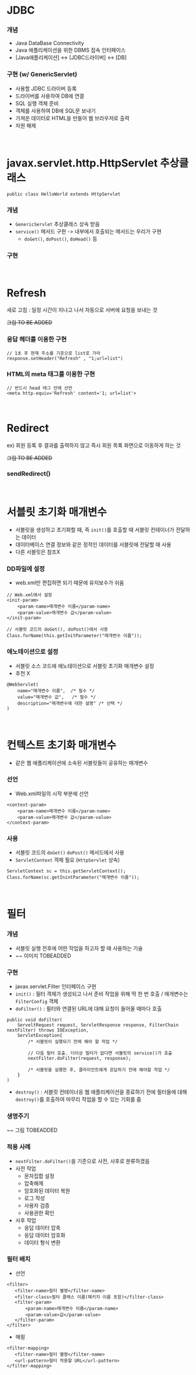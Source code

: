 # JDBC

### 개념
 * Java DataBase Connectivity
 * Java 애플리케이션을 위한 DBMS 접속 인터페이스
 * [Java애플리케이션] <-> [JDBC드라이버] <-> [DB]

### 구현 (w/ GenericServlet)
 * 사용할 JDBC 드라이버 등록
 * 드라이버를 사용하여 DB에 연결
 * SQL 실행 객체 준비
 * 객체를 사용하여 DB에 SQL문 보내기
 * 가져온 데이터로 HTML을 만들어 웹 브라우저로 출력
 * 자원 해제

</br>

# javax.servlet.http.HttpServlet 추상클래스
`public class HelloWorld extends HttpServlet`

### 개념
 * `GenericServlet` 추상클래스 상속 받음
 * `service()` 메서드 구현 -> 내부에서 호출되는 메서드는 우리가 구현
    * `doGet()`, `doPost()`, `doHead()` 등

### 구현

</br>

# Refresh
 새로 고침 : 일정 시간이 지나고 나서 자동으로 서버에 요청을 보내는 것

 ~~그림 TO BE ADDED~~

### 응답 헤더를 이용한 구현
 ```
 // 1초 후 현재 주소를 기준으로 list로 가라
 response.setHeader("Refresh" , "1;url=list")
```

### HTML의 meta 태그를 이용한 구현
```
// 반드시 head 태그 안에 선언
<meta http-equiv='Refresh' content='1; url=list'>
```

</br>

# Redirect
ex) 회원 등록 후 결과를 출력하지 않고 즉시 회원 목록 화면으로 이동하게 하는 것

 ~~그림 TO BE ADDED~~

### sendRedirect()


</br>

# 서블릿 초기화 매개변수
 * 서블릿을 생성하고 초기화할 때, 즉 `init()`를 호출할 때 서블릿 컨테이너가 전달하는 데이터
 * 데이터베이스 연결 정보와 같은 정적인 데이터를 서블릿에 전달할 때 사용
 * 다른 서블릿은 참조X

### DD파일에 설정
 * web.xml만 편집하면 되기 때문에 유지보수가 쉬움

```
// Web.xml에서 설정
<init-param>
    <param-name>매개변수 이름</param-name>
    <param-value>매개변수 값</param-value>
</init-param>
```
```
// 서블릿 코드의 doGet(), doPost()에서 사용
Class.forName(this.getInitParameter("매개변수 이름"));
```

### 애노테이션으로 설정
 * 서블릿 소스 코드에 애노테이션으로 서블릿 초기화 매개변수 설정
 * 추천 X

 ```
 @WebServlet(
     name="매개변수 이름",  /* 필수 */
     value="매개변수 값",   /* 필수 */
     description="매개변수에 대한 설명" /* 선택 */
 )
 ```

</br>

# 컨텍스트 초기화 매개변수
 * 같은 웹 애플리케이션에 소속된 서블릿들이 공유하는 매개변수

### 선언
 * Web.xml파일의 시작 부분에 선언
```
<context-param>
    <param-name>매개변수 이름</param-name>
    <param-value>매개변수 값</param-value>
</context-param>
```

### 사용
 * 서블릿 코드의 `doGet()` `doPost()` 메서드에서 사용
 * `ServletContext` 객체 필요 (`HttpServlet` 상속)
 
 ```
 ServletContext sc = this.getServletContext();
 Class.forName(sc.getInintParameter("매개변수 이름"));
 ```
 
</br>

# 필터

### 개념
 * 서블릿 실행 전후에 어떤 작업을 하고자 할 때 사용하는 기술
 * ~~ 이미지 TOBEADDED

### 구현
 * javax.servlet.Filter 인터페이스 구현
 * `init()` : 필터 객체가 생성되고 나서 준비 작업을 위해 딱 한 번 호출 / 매개변수는 `FilterConfig` 객체
 * `doFilter()` : 필터와 연결된 URL에 대해 요청이 들어올 때마다 호출
 ```
 public void doFilter(
     ServeltRequest request, ServletResponse response, FilterChain nextFilter) throws IOException,
     ServletException{
         /* 서블릿이 실행되기 전에 해야 할 작업 */

         // 다음 필터 호출. 더이상 필터가 없다면 서블릿의 service()가 호출
         nextFilter.doFilter(request, response);

         /* 서블릿을 실행한 후, 클라이언트에게 응답하기 전에 해야할 작업 */
     }
 )
 ```
 * `destroy()` : 서블릿 컨테이너응 웹 애플리케이션을 종료하기 전에 필터들에 대해 `destroy()`를 호출하여 마무리 작업을 할 수 있는 기회를 줌

### 생명주기
~~ 그림 TOBEADDED

### 적용 사례
 * `nextFilter.doFilter()`을 기준으로 사전, 사후로 분류하겠음
 * 사전 작업
    * 문자집합 설정
    * 압축해제
    * 암호화된 데이터 복원
    * 로그 작성
    * 사용자 검증
    * 사용권한 확인
 * 사후 작업
    * 응답 데이터 압축
    * 응답 데이터 암호화
    * 데이터 형식 변환

### 필터 배치
 * 선언
 ```
<filter>
    <filter-name>필터 별명</filter-name>
    <filter-class>필터 클래스 이름(패키지 이름 포함)</filter-class>
    <filter-param>
        <param-name>매개변수 이름</param-name>
        <param-value>값</param-value>
    </filter-param>
</filter>
 ```
 
 * 매핑
 ```
<filter-mapping>
    <filter-name>필터 별명</filter-name>
    <url-pattern>필터 적용할 URL</url-pattern>
</filter-mapping>
 ```
